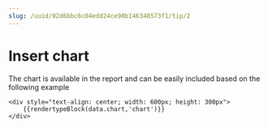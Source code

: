 ```yaml
---
slug: /uuid/02d6bbc6c04edd24ce90b146348573f1/tip/2
---
```


# Insert chart

The chart is available in the report and can be easily included based
on the following example

```
<div style="text-align: center; width: 600px; height: 300px">
    {{rendertypeBlock(data.chart,'chart')}}
</div>
```
